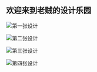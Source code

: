 ## 欢迎来到老贼的设计乐园

![第一张设计](https://github.com/SummerShake/my-design/blob/master/img/al.jpg)

![第二张设计](https://github.com/SummerShake/my-design/blob/master/img/al2.jpg)

![第三张设计](https://github.com/SummerShake/my-design/blob/master/img/al3.jpg)

![第四张设计](https://github.com/SummerShake/my-design/blob/master/img/al4.jpg)
